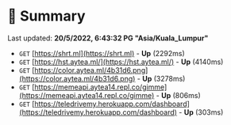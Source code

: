 # 📖 Summary
Last updated: **20/5/2022, 6:43:32 PG "Asia/Kuala_Lumpur"**

- `GET` [https://shrt.ml](https://shrt.ml) - **Up** (2292ms)
- `GET` [https://hst.aytea.ml/](https://hst.aytea.ml/) - **Up** (4140ms)
- `GET` [https://color.aytea.ml/4b31d6.png](https://color.aytea.ml/4b31d6.png) - **Up** (3278ms)
- `GET` [https://memeapi.aytea14.repl.co/gimme](https://memeapi.aytea14.repl.co/gimme) - **Up** (806ms)
- `GET` [https://teledrivemy.herokuapp.com/dashboard](https://teledrivemy.herokuapp.com/dashboard) - **Up** (303ms)
